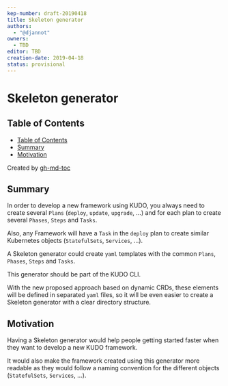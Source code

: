 ```yaml
---
kep-number: draft-20190418
title: Skeleton generator
authors:
  - "@djannot"
owners:
  - TBD
editor: TBD
creation-date: 2019-04-18
status: provisional
---
```


# Skeleton generator

## Table of Contents

  * [Table of Contents](#table-of-contents)
  * [Summary](#summary)
  * [Motivation](#motivation)

Created by [gh-md-toc](https://github.com/ekalinin/github-markdown-toc)

## Summary

In order to develop a new framework using KUDO, you always need to create several `Plans` (`deploy`, `update`, `upgrade`, ...) and for each plan to create several `Phases`, `Steps` and `Tasks`.

Also, any Framework will have a `Task` in the `deploy` plan to create similar Kubernetes objects (`StatefulSets`, `Services`, ...).

A Skeleton generator could create `yaml` templates with the common `Plans`, `Phases`, `Steps` and `Tasks`.

This generator should be part of the KUDO CLI.

With the new proposed approach based on dynamic CRDs, these elements will be defined in separated `yaml` files, so it will be even easier to create a Skeleton generator with a clear directory structure.

## Motivation

Having a Skeleton generator would help people getting started faster when they want to develop a new KUDO framework.

It would also make the framework created using this generator more readable as they would follow a naming convention for the different objects (`StatefulSets`, `Services`, ...).

